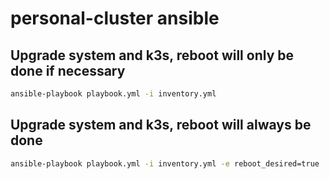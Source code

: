 # personal-cluster ansible

## Upgrade system and k3s, reboot will only be done if necessary

```bash
ansible-playbook playbook.yml -i inventory.yml
```

## Upgrade system and k3s, reboot will always be done

```bash
ansible-playbook playbook.yml -i inventory.yml -e reboot_desired=true
```
